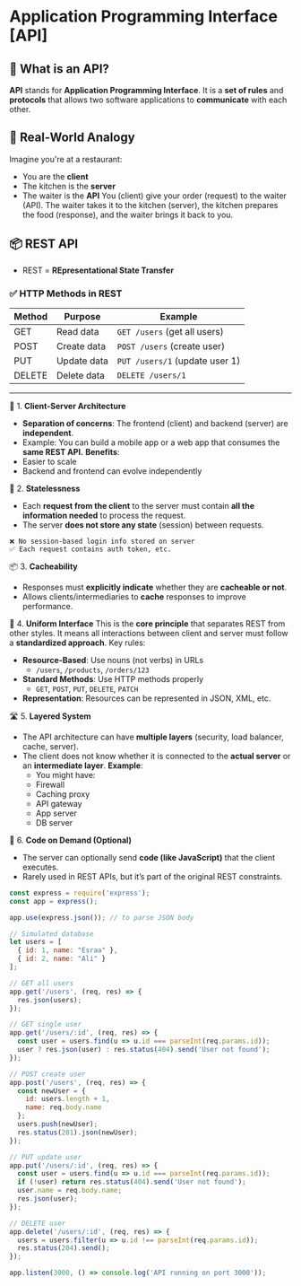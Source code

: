 # Application Programming Interface [API]

## 🔷 What is an API?

**API** stands for **Application Programming Interface**. It is a **set of rules** and **protocols** that allows two software applications to **communicate** with each other.

## 🔌 Real-World Analogy

Imagine you're at a restaurant:

- You are the **client**
- The kitchen is the **server**
- The waiter is the **API**
  You (client) give your order (request) to the waiter (API). The waiter takes it to the kitchen (server), the kitchen prepares the food (response), and the waiter brings it back to you.

## 📦 REST API

- REST = **REpresentational State Transfer**

### ✅ HTTP Methods in REST

| Method | Purpose | Example | 
| --- | --- | --- | 
| GET | Read data | `GET /users` (get all users) |
| POST | Create data | `POST /users` (create user) | 
| PUT | Update data | `PUT /users/1` (update user 1) | 
| DELETE | Delete data | `DELETE /users/1` |

---

🧩 1. **Client-Server Architecture** 
* **Separation of concerns**: The frontend (client) and backend (server) are **independent**. 
* Example: You can build a mobile app or a web app that consumes the **same REST API.**
**Benefits**: 
* Easier to scale 
* Backend and frontend can evolve independently

🚫 2. **Statelessness**  
* Each **request from the client** to the server must contain **all the information needed** to process the request. 
* The server **does not store any state** (session) between requests.
```http
❌ No session-based login info stored on server
✅ Each request contains auth token, etc.
```

📦 3. **Cacheability**  
* Responses must **explicitly indicate** whether they are **cacheable or not**. 
* Allows clients/intermediaries to **cache** responses to improve performance. 


🔗 4. **Uniform Interface** 
This is the **core principle** that separates REST from other styles. It means all interactions between client and server must follow a **standardized approach**. Key rules:
* **Resource-Based**: Use nouns (not verbs) in URLs 
    * `/users`, `/products`, `/orders/123` 
* **Standard Methods**: Use HTTP methods properly 
    * `GET`, `POST`, `PUT`, `DELETE`, `PATCH` 
* **Representation**: Resources can be represented in JSON, XML, etc. 

🛣️ 5. **Layered System**  
* The API architecture can have **multiple layers** (security, load balancer, cache, server). 
* The client does not know whether it is connected to the **actual server** or an **intermediate layer**.
**Example**: 
    * You might have: 
    * Firewall 
    * Caching proxy 
    * API gateway 
    * App server 
    * DB server

🧠 6. **Code on Demand (Optional)**  
* The server can optionally send **code (like JavaScript)** that the client executes. 
* Rarely used in REST APIs, but it’s part of the original REST constraints.


```js
const express = require('express');
const app = express();

app.use(express.json()); // to parse JSON body

// Simulated database
let users = [
  { id: 1, name: "Esraa" },
  { id: 2, name: "Ali" }
];

// GET all users
app.get('/users', (req, res) => {
  res.json(users);
});

// GET single user
app.get('/users/:id', (req, res) => {
  const user = users.find(u => u.id === parseInt(req.params.id));
  user ? res.json(user) : res.status(404).send('User not found');
});

// POST create user
app.post('/users', (req, res) => {
  const newUser = {
    id: users.length + 1,
    name: req.body.name
  };
  users.push(newUser);
  res.status(201).json(newUser);
});

// PUT update user
app.put('/users/:id', (req, res) => {
  const user = users.find(u => u.id === parseInt(req.params.id));
  if (!user) return res.status(404).send('User not found');
  user.name = req.body.name;
  res.json(user);
});

// DELETE user
app.delete('/users/:id', (req, res) => {
  users = users.filter(u => u.id !== parseInt(req.params.id));
  res.status(204).send();
});

app.listen(3000, () => console.log('API running on port 3000'));
```